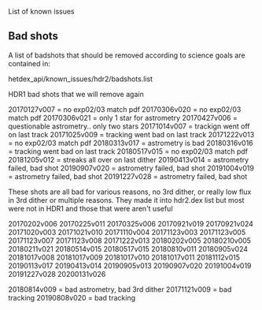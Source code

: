  List of known issues


## Bad shots

A list of badshots that should be removed according to science goals are contained in:

hetdex_api/known_issues/hdr2/badshots.list


HDR1 bad shots that we will remove again
		
20170127v007 = no exp02/03 match pdf
20170306v020 = no exp02/03 match pdf
20170306v021 = only 1 star for astrometry
20170427v006 = questionable astrometry.. only two stars
20171014v007 = trackign went off on last track
20171025v009 = tracking went bad on last track
20171222v013 = no exp02/03 match pdf
20180313v017 = astrometry is bad
20180316v016 = tracking went bad on last track
20180517v015 = no exp02/03 match pdf
20181205v012 = streaks all over on last dither
20190413v014 = astrometry failed, bad shot
20190907v020 = astrometry failed, bad shot
20191004v019 = astrometry failed, bad shot
20191227v028 = astrometry failed, bad shot

These shots are all bad for various reasons, no 3rd dither, or really low flux in 3rd dither or multiple reasons. They made it into hdr2.dex list but most were not in HDR1 and those that were aren't useful

20170202v006
20170225v011
20170325v006
20170921v019
20170921v024
20171020v003
20171021v010
20171110v004
20171123v003
20171123v005
20171123v007
20171123v008
20171222v013
20180202v005
20180210v005
20180211v021
20180514v015
20180517v015
20180810v011
20180905v024
20181017v008
20181017v009
20181017v010
20181017v011
20181112v015
20190113v017
20190413v014
20190905v013
20190907v020
20191004v019
20191227v028
20200131v026

20180814v009 = bad astrometry, bad 3rd dither
20171121v009 = bad tracking 
20190808v020 = bad tracking